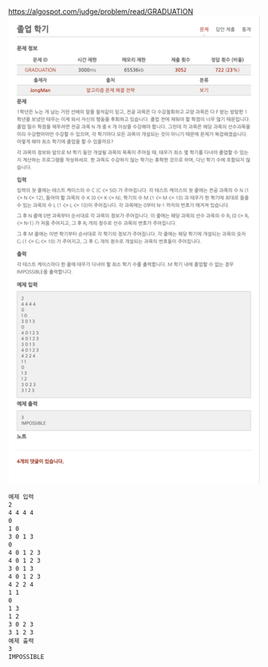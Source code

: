 https://algospot.com/judge/problem/read/GRADUATION
![](./files/16.4.png)
```
예제 입력
2
4 4 4 4
0
1 0
3 0 1 3
0
4 0 1 2 3 
4 0 1 2 3
3 0 1 3
4 0 1 2 3
4 2 2 4
1 1
0
1 3
1 2
3 0 2 3
3 1 2 3
예제 출력
3
IMPOSSIBLE
```